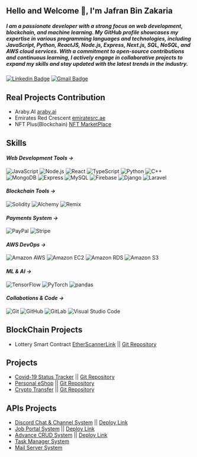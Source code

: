 ## Hello and Welcome 👋, I'm Jafran Bin Zakaria

##### I am a passionate developer with a strong focus on web development, blockchain, and machine learning. My GitHub profile showcases my expertise in various programming languages and technologies, including JavaScript, Python, ReactJS, Node.js, Express, Next.js, SQL, NoSQL, and AWS cloud services. With a commitment to open-source contributions and continuous learning, I actively engage in collaborative projects to expand my skills and stay updated with the latest trends in the industry.
[![Linkedin Badge](https://img.shields.io/badge/JafranBinZakaria-black?style=flat-square&logo=Linkedin&logoColor=white&link=https://www.linkedin.com/in/jafran-bin-zakaria/)](https://www.linkedin.com/in/jafran-bin-zakaria/)
[![Gmail Badge](https://img.shields.io/badge/-jafranbinzakaria@gmail.com-black?style=flat-square&logo=Gmail&logoColor=white&link=mailto:jafranbinzakaria@gmail.com)](mailto:jafranbinzakaria@gmail.com)

## Real Projects Contribution
* Araby.AI [araby.ai](https://www.araby.ai)
* Emirates Red Crescent [emiratesrc.ae](https://www.emiratesrc.ae/)
* NFT Plus(Blockchain) [NFT MarketPlace](https://nft-plus.me/)



## Skills

#### *Web Development Tools ->*
![JavaScript](https://img.shields.io/static/v1?style=for-the-badge&message=JavaScript&color=black&logo=JavaScript&logoColor=FFFFFF&label=)
![Node.js](https://img.shields.io/static/v1?style=for-the-badge&message=Node.js&color=black&logo=Node.js&logoColor=FFFFFF&label=)
![React](https://img.shields.io/static/v1?style=for-the-badge&message=React&color=black&logo=React&logoColor=FFFFFF&label=)
![TypeScript](https://img.shields.io/static/v1?style=for-the-badge&message=TypeScript&color=black&logo=TypeScript&logoColor=FFFFFF&label=)
![Python](https://img.shields.io/static/v1?style=for-the-badge&message=Python&color=black&logo=Python&logoColor=FFFFFF&label=)
![C++](https://img.shields.io/static/v1?style=for-the-badge&message=C%2B%2B&color=black&logo=C%2B%2B&logoColor=FFFFFF&label=)
![MongoDB](https://img.shields.io/static/v1?style=for-the-badge&message=MongoDB&color=black&logo=MongoDB&logoColor=FFFFFF&label=)
![Express](https://img.shields.io/static/v1?style=for-the-badge&message=Express&color=black&logo=Express&logoColor=FFFFFF&label=)
![MySQL](https://img.shields.io/static/v1?style=for-the-badge&message=MySQL&color=black&logo=MySQL&logoColor=FFFFFF&label=)
![Firebase](https://img.shields.io/static/v1?style=for-the-badge&message=Firebase&color=black&logo=Firebase&logoColor=FFFFFF&label=)
![Django](https://img.shields.io/static/v1?style=for-the-badge&message=Django&color=black&logo=Django&logoColor=FFFFFF&label=)
![Laravel](https://img.shields.io/static/v1?style=for-the-badge&message=Laravel&color=black&logo=Laravel&logoColor=FFFFFF&label=)

#### *Blockchain Tools ->*
![Solidity](https://img.shields.io/static/v1?style=for-the-badge&message=Solidity&color=black&logo=Solidity&logoColor=FFFFFF&label=)
![Alchemy](https://img.shields.io/static/v1?style=for-the-badge&message=Alchemy&color=black&logo=Alchemy&logoColor=FFFFFF&label=)
![Remix](https://img.shields.io/static/v1?style=for-the-badge&message=Remix&color=000000&logo=Remix&logoColor=FFFFFF&label=)

#### *Payments System ->*
![PayPal](https://img.shields.io/static/v1?style=for-the-badge&message=PayPal&color=black&logo=PayPal&logoColor=FFFFFF&label=)
![Stripe](https://img.shields.io/static/v1?style=for-the-badge&message=Stripe&color=black&logo=Stripe&logoColor=FFFFFF&label=)

#### *AWS DevOps ->*
![Amazon AWS](https://img.shields.io/static/v1?style=for-the-badge&message=Amazon+AWS&color=black&logo=Amazon+AWS&logoColor=FFFFFF&label=)
![Amazon EC2](https://img.shields.io/static/v1?style=for-the-badge&message=Amazon+EC2&color=black&logo=Amazon+EC2&logoColor=FFFFFF&label=)
![Amazon RDS](https://img.shields.io/static/v1?style=for-the-badge&message=Amazon+RDS&color=black&logo=Amazon+RDS&logoColor=FFFFFF&label=)
![Amazon S3](https://img.shields.io/static/v1?style=for-the-badge&message=Amazon+S3&color=black&logo=Amazon+S3&logoColor=FFFFFF&label=)

#### *ML & AI ->*
![TensorFlow](https://img.shields.io/static/v1?style=for-the-badge&message=TensorFlow&color=black&logo=TensorFlow&logoColor=FFFFFF&label=)
![PyTorch](https://img.shields.io/static/v1?style=for-the-badge&message=PyTorch&color=black&logo=PyTorch&logoColor=FFFFFF&label=)
![pandas](https://img.shields.io/static/v1?style=for-the-badge&message=pandas&color=black&logo=pandas&logoColor=FFFFFF&label=)

#### *Collabotions & Code ->*
![Git](https://img.shields.io/static/v1?style=for-the-badge&message=Git&color=black&logo=Git&logoColor=FFFFFF&label=)
![GitHub](https://img.shields.io/static/v1?style=for-the-badge&message=GitHub&color=black&logo=GitHub&logoColor=FFFFFF&label=)
![GitLab](https://img.shields.io/static/v1?style=for-the-badge&message=GitLab&color=black&logo=GitLab&logoColor=FFFFFF&label=)
![Visual Studio Code](https://img.shields.io/static/v1?style=for-the-badge&message=Visual+Studio+Code&color=black&logo=Visual+Studio+Code&logoColor=FFFFFF&label=)

## BlockChain Projects
* Lottery Smart Contract [EtherScannerLink](https://goerli.etherscan.io/address/0x5c53d8e8F751A406CD24C4BB0f5f33f13d84acF1) || [Git Repository](https://github.com/Jaifan/Lottery-smart-contract)

## Projects 
* [Covid-19 Status Tracker](https://jaifan.github.io/covid-tracking-app/) || [Git Repository](https://github.com/Jaifan/covid-19-tracker)
* [Personal eShop](https://jaifan.github.io/web-commerce/#/) || [Git Repository](https://github.com/Jaifan/web-shop)
* [Crypto Transfer](https://jaifan.github.io/krpto_webapp/) || [Git Repository](https://github.com/Jaifan/Crypto_webApp)

## APIs Projects
* [Discord Chat & Channel System](https://github.com/Jaifan/Discord-Chat-Channel-room-system-API-) || [Deploy Link](https://discord-system-jaifan.herokuapp.com/)
* [Job Portal System](https://github.com/Jaifan/job-api) || [Deploy Link](https://job-api-jaifan.herokuapp.com/)
* [Advance CRUD System](https://github.com/Jaifan/Store-API) || [Deploy Link](https://product-crud-api-jaifan.herokuapp.com/)
* [Task Manager System](https://github.com/Jaifan/Task_Manager)
* [Mail Server System](https://github.com/Jaifan/MailServer) 





